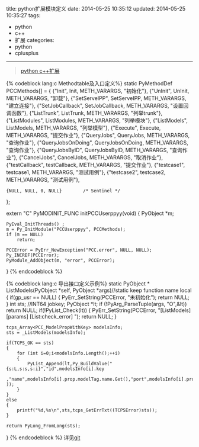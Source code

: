 title: python扩展模块定义
date: 2014-05-25 10:35:12
updated: 2014-05-25 10:35:27
tags: 
- python
- c++
- 扩展
categories:
- python
- cplusplus 
---
>[python c++扩展](https://github.com/niwho/pccuserppyy)

<!--more-->

{% codeblock lang:c Methodtable及入口定义%}
static PyMethodDef PCCMethods[] = {
	{"Init",  Init, METH_VARARGS, "初始化"},
	{"UnInit",  UnInit, METH_VARARGS, "卸载"},
	{"SetServeIPP",  SetServeIPP, METH_VARARGS, "建立连接"},
	{"SetJobCallback",  SetJobCallback, METH_VARARGS, "设置回调函数"},
	{"ListTrunk",  ListTrunk, METH_VARARGS, "列举trunk"},
	{"ListModules",  ListModules, METH_VARARGS, "列举模块"},
	{"ListModels",  ListModels, METH_VARARGS, "列举模型"},
	{"Execute",  Execute, METH_VARARGS, "提交作业"},
	{"QueryJobs",  QueryJobs, METH_VARARGS, "查询作业"},
	{"QueryJobsOnDoing",  QueryJobsOnDoing, METH_VARARGS, "查询作业"},
	{"QueryJobsByID",  QueryJobsByID, METH_VARARGS, "查询作业"},
	{"CancelJobs",  CancelJobs, METH_VARARGS, "取消作业"},
	{"testCallback",  testCallback, METH_VARARGS, "提交作业"},
	{"testcase1",  testcase1, METH_VARARGS, "测试用例"},
	{"testcase2",  testcase2, METH_VARARGS, "测试用例"},
	
	
	{NULL, NULL, 0, NULL}        /* Sentinel */
};

extern "C" PyMODINIT_FUNC
initPCCUserppyy(void)
{
	PyObject *m;

	PyEval_InitThreads() ;
	m = Py_InitModule("PCCUserppyy", PCCMethods);
	if (m == NULL)
		return;

	PCCError = PyErr_NewException("PCC.error", NULL, NULL);
	Py_INCREF(PCCError);
	PyModule_AddObject(m, "error", PCCError);
}
{% endcodeblock %}

{% codeblock lang:c 导出接口定义示例%}
static PyObject * ListModels(PyObject *self, PyObject *args)//static keep function name local
{
	if(gp_usr == NULL)
	{
		PyErr_SetString(PCCError, "未初始化");
		return NULL;
	}
	int sts;
	//INT64 jobkey;
	PyObject *lt;
	if (!PyArg_ParseTuple(args, "O",&lt))
		return NULL;
	if(!PyList_Check(lt))
	{
		PyErr_SetString(PCCError, "[ListModels][params] [List:check_error] ");
		return NULL;
	}

	tcps_Array<PCC_ModelPropWithKey> modelsInfo;
	sts = _ListModels(modelsInfo);

	if(TCPS_OK == sts)
	{
		for (int i=0;i<modelsInfo.Length();++i)
		{
			PyList_Append(lt,Py_BuildValue("{s:L,s:s,s:i}","id",modelsInfo[i].key
				,"name",modelsInfo[i].prop.modelTag.name.Get(),"port",modelsInfo[i].prop.ipp.port_ ));
		}
	}
	else
	{
		printf("%d,%s\n",sts,tcps_GetErrTxt((TCPSError)sts));
	}

	return PyLong_FromLong(sts);
}
{% endcodeblock %}
详见[git](https://github.com/niwho/pccuserppyy)
